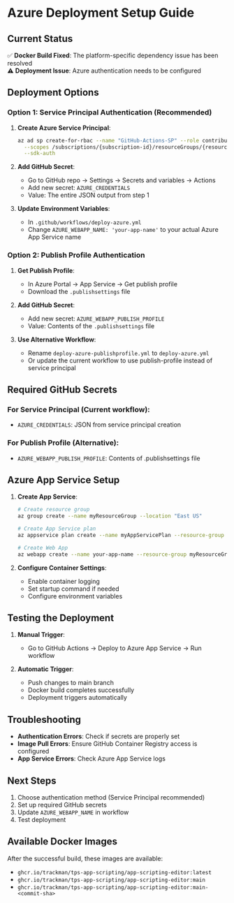 # Azure Deployment Setup Guide

## Current Status
✅ **Docker Build Fixed**: The platform-specific dependency issue has been resolved  
⚠️ **Deployment Issue**: Azure authentication needs to be configured

## Deployment Options

### Option 1: Service Principal Authentication (Recommended)

1. **Create Azure Service Principal**:
   ```bash
   az ad sp create-for-rbac --name "GitHub-Actions-SP" --role contributor \
     --scopes /subscriptions/{subscription-id}/resourceGroups/{resource-group} \
     --sdk-auth
   ```

2. **Add GitHub Secret**:
   - Go to GitHub repo → Settings → Secrets and variables → Actions
   - Add new secret: `AZURE_CREDENTIALS`
   - Value: The entire JSON output from step 1

3. **Update Environment Variables**:
   - In `.github/workflows/deploy-azure.yml`
   - Change `AZURE_WEBAPP_NAME: 'your-app-name'` to your actual Azure App Service name

### Option 2: Publish Profile Authentication

1. **Get Publish Profile**:
   - In Azure Portal → App Service → Get publish profile
   - Download the `.publishsettings` file

2. **Add GitHub Secret**:
   - Add new secret: `AZURE_WEBAPP_PUBLISH_PROFILE`
   - Value: Contents of the `.publishsettings` file

3. **Use Alternative Workflow**:
   - Rename `deploy-azure-publishprofile.yml` to `deploy-azure.yml`
   - Or update the current workflow to use publish-profile instead of service principal

## Required GitHub Secrets

### For Service Principal (Current workflow):
- `AZURE_CREDENTIALS`: JSON from service principal creation

### For Publish Profile (Alternative):
- `AZURE_WEBAPP_PUBLISH_PROFILE`: Contents of .publishsettings file

## Azure App Service Setup

1. **Create App Service**:
   ```bash
   # Create resource group
   az group create --name myResourceGroup --location "East US"
   
   # Create App Service plan
   az appservice plan create --name myAppServicePlan --resource-group myResourceGroup --is-linux --sku B1
   
   # Create Web App
   az webapp create --name your-app-name --resource-group myResourceGroup --plan myAppServicePlan --deployment-container-image-name nginx
   ```

2. **Configure Container Settings**:
   - Enable container logging
   - Set startup command if needed
   - Configure environment variables

## Testing the Deployment

1. **Manual Trigger**:
   - Go to GitHub Actions → Deploy to Azure App Service → Run workflow

2. **Automatic Trigger**:
   - Push changes to main branch
   - Docker build completes successfully
   - Deployment triggers automatically

## Troubleshooting

- **Authentication Errors**: Check if secrets are properly set
- **Image Pull Errors**: Ensure GitHub Container Registry access is configured
- **App Service Errors**: Check Azure App Service logs

## Next Steps

1. Choose authentication method (Service Principal recommended)
2. Set up required GitHub secrets
3. Update `AZURE_WEBAPP_NAME` in workflow
4. Test deployment

## Available Docker Images

After the successful build, these images are available:
- `ghcr.io/trackman/tps-app-scripting/app-scripting-editor:latest`
- `ghcr.io/trackman/tps-app-scripting/app-scripting-editor:main`
- `ghcr.io/trackman/tps-app-scripting/app-scripting-editor:main-<commit-sha>`